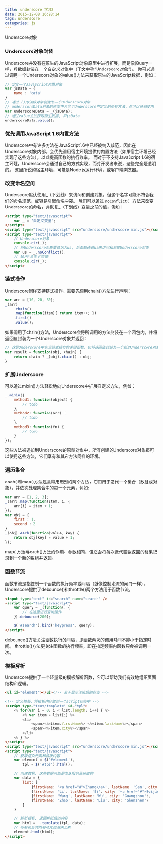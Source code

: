 ```yaml
---
title: underscore 学习2
date: 2015-12-08 16:28:14
tags: underscore
categories: js
---
```

Underscore对象
<!-- more -->

### Underscore对象封装
Underscore并没有在原生的JavaScript对象原型中进行扩展，而是像jQuery一样，将数据封装在一个自定义对象中（下文中称“Underscore对象”）。
你可以通过调用一个Underscore对象的value()方法来获取原生的JavaScript数据，例如：
```javascript
// 定义一个JavaScript内置对象
var jsData = {
    name : 'data'
}
// 通过_()方法将对象创建为一个Underscore对象
// underscoreData对象的原型中包含了Underscore中定义的所有方法，你可以任意使用
var underscoreData = _(jsData);
// 通过value方法获取原生数据, 即jsData
underscoreData.value();
```
### 优先调用JavaScript 1.6内置方法
Underscore中有许多方法在JavaScript1.6中已经被纳入规范，因此在Underscore对象内部，会优先调用宿主环境提供的内置方法（如果宿主环境已经实现了这些方法），以此提高函数的执行效率。
而对于不支持JavaScript 1.6的宿主环境，Underscore会通过自己的方式实现，而对开发者来说，这些完全是透明的。
这里所说的宿主环境，可能是Node.js运行环境，或客户端浏览器。

### 改变命名空间
Underscore默认使用_（下划线）来访问和创建对象，但这个名字可能不符合我们的命名规范，或容易引起命名冲突。
我们可以通过 `noConflict()` 方法来改变Underscore的命名，并恢复_（下划线）变量之前的值，例如：

```html
<script type="text/javascript">
    var _ = '自定义变量';
</script>
<script type="text/javascript" src="underscore/underscore-min.js"></script>
<script type="text/javascript">
    // Underscore对象
    console.dir(_);
    // 将Underscore对象重命名为us, 后面都通过us来访问和创建Underscore对象
    var us = _.noConflict();
    // 输出"自定义变量"
    console.dir(_);
</script>
```

### 链式操作
Underscore同样支持链式操作，需要先调用chain()方法进行声明：
```javascript
var arr = [10, 20, 30];
_(arr)
    .chain()
    .map(function(item){ return item++; })
    .first()
    .value();
```
如果调用了chain()方法，Underscore会将所调用的方法封装在一个闭包内，并将返回值封装为一个Underscore对象并返回：
```javascript
// 这是Underscore中实现链式操作的关键函数，它将返回值封装为一个新的Underscore对象，并再次调用chain()方法，为方法链中的下一个函数提供支持。
var result = function(obj, chain) {
    return chain ? _(obj).chain() : obj;
}
```

### 扩展Underscore
可以通过mixin()方法轻松地向Underscore中扩展自定义方法，例如：
```javascript
_.mixin({
    method1: function(object) {
        // todo
    },
    method2: function(arr) {
        // todo
    },
    method3: function(fn) {
        // todo
    }
});
```
这些方法被追加到Underscore的原型对象中，所有创建的Underscore对象都可以使用这些方法，它们享有和其它方法同样的环境。

### 遍历集合
each()和map()方法是最常用用到的两个方法，它们用于迭代一个集合（数组或对象），并依次处理集合中的每一个元素，例如:
```javascript
var arr = [1, 2, 3];
_(arr).map(function(item, i) {
    arr[i] = item + 1;
});
var obj = {
    first : 1,
    second : 2
}
_(obj).each(function(value, key) {
    return obj[key] = value + 1;
});
```
map()方法与each()方法的作用、参数相同，但它会将每次迭代函数返回的结果记录到一个新的数组并返回。

### 函数节流
函数节流是指控制一个函数的执行频率或间隔（就像控制水流的闸门一样），Underscore提供了debounce()和throttle()两个方法用于函数节流。
```html
<input type="text" id="search" name="search" />
<script type="text/javascript">
    var query = _(function() {
        // 在这里进行查询操作
    }).debounce(200);

    $('#search').bind('keypress', query);
</script>
```
debounce()方法关注函数执行的间隔，即函数两次的调用时间不能小于指定时间。
throttle()方法更关注函数的执行频率，即在指定频率内函数只会被调用一次。

### 模板解析
Underscore提供了一个轻量级的模板解析函数，它可以帮助我们有效地组织页面结构和逻辑。
```html
<ul id="element"></ul><!-- 用于显示渲染后的标签 -->

<!-- 定义模板，将模板内容放到一个script标签中 -->
<script type="text/template" id="tpl">
    <% for(var i = 0; i < list.length; i++) { %>
        <% var item = list[i] %>
        <li>
            <span><%=item.firstName%> <%=item.lastName%></span>
            <span><%-item.city%></span>
        </li>
    <% } %>
</script>
<script type="text/javascript" src="underscore/underscore-min.js"></script>
<script type="text/javascript">
    // 获取渲染元素和模板内容
    var element = $('#element'),
        tpl = $('#tpl').html();

    // 创建数据, 这些数据可能是你从服务器获取的
    var data = {
        list: [
            {firstName: '<a href="#">Zhang</a>', lastName: 'San', city: 'Shanghai'},
            {firstName: 'Li', lastName: 'Si', city: '<a href="#">Beijing</a>'},
            {firstName: 'Wang', lastName: 'Wu', city: 'Guangzhou'},
            {firstName: 'Zhao', lastName: 'Liu', city: 'Shenzhen'}
        ]
    }

    // 解析模板, 返回解析后的内容
    var html = _.template(tpl, data);
    // 将解析后的内容填充到渲染元素
    element.html(html);
</script>
```
